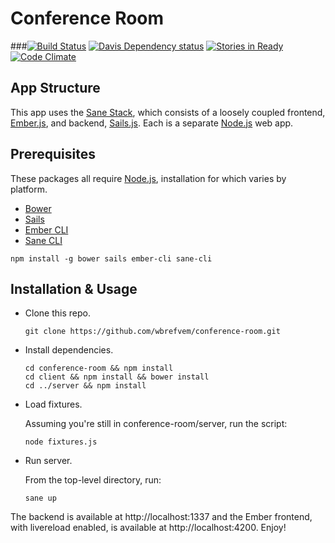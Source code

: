 # Conference Room  
###[![Build Status](https://travis-ci.org/wbrefvem/conference-room.svg?branch=master)](https://travis-ci.org/wbrefvem/conference-room) [![Davis Dependency status](https://david-dm.org/wbrefvem/conference-room.svg)](https://david-dm.org/wbrefvem/conference-room.svg) [![Stories in Ready](https://badge.waffle.io/wbrefvem/conference-room.png?label=ready&title=Ready)](https://waffle.io/wbrefvem/conference-room) [![Code Climate](https://codeclimate.com/github/wbrefvem/conference-room/badges/gpa.svg)](https://codeclimate.com/github/wbrefvem/conference-room)

## App Structure

This app uses the [Sane Stack](http://www.sanestack.com), which consists of a loosely coupled frontend, [Ember.js](http://emberjs.com),
and backend, [Sails.js](http://sailsjs.org). Each is a separate [Node.js](http://nodejs.org) web app. 

## Prerequisites

These packages all require [Node.js](http://nodejs.org), installation for which varies by platform.

* [Bower](http://bower.io)
* [Sails](http://sailsjs.org)
* [Ember CLI](http://www.emeber-cli.com)
* [Sane CLI](http://sanestack.com)

```
npm install -g bower sails ember-cli sane-cli
```

## Installation & Usage

* Clone this repo.  
    
    ```
    git clone https://github.com/wbrefvem/conference-room.git
    ```

* Install dependencies.  

    ```
    cd conference-room && npm install
    cd client && npm install && bower install
    cd ../server && npm install
    ```

* Load fixtures.  

    Assuming you're still in conference-room/server, run the script:
    ```
    node fixtures.js
    ```

* Run server.  

    From the top-level directory, run: 
    ```
    sane up
    ```

The backend is available at http://localhost:1337 and the Ember frontend, with livereload enabled, is available
at http://localhost:4200. Enjoy!